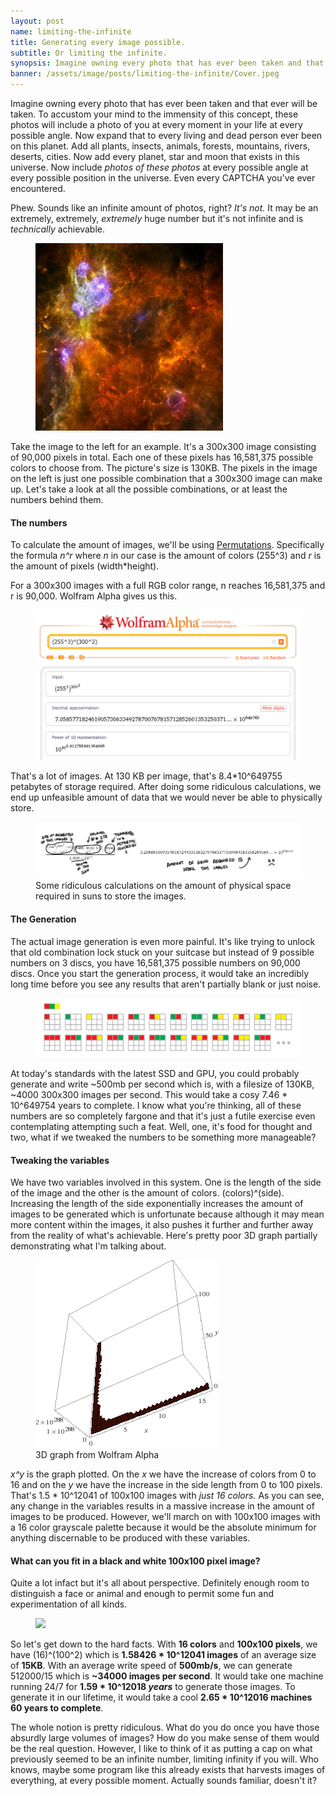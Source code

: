 ```yaml
---
layout: post
name: limiting-the-infinite
title: Generating every image possible.
subtitle: Or limiting the infinite.
synopsis: Imagine owning every photo that has ever been taken and that ever will be taken. This post analyzes that statement and produces some ridiculous notions.
banner: /assets/image/posts/limiting-the-infinite/Cover.jpeg
---
```


<section>
    <p>Imagine owning every photo that has ever been taken and that ever will be taken. To accustom your mind to the immensity of this concept, these photos will include a photo of you at every moment in your life at every possible angle. Now expand that to every living and dead person ever been on this planet. Add all plants, insects, animals, forests, mountains, rivers, deserts, cities. Now add every planet, star and moon that exists in this universe. Now include <em>photos of these photos</em> at every possible angle at every possible position in the universe. Even every CAPTCHA you've ever encountered.</p>
    <p>Phew. Sounds like an infinite amount of photos, right? <em>It's not.</em> It may be an extremely, extremely, <em>extremely</em> huge number but it's not infinite and is <em>technically</em> achievable.</p>
    <figure class="left">
        <img src="/assets/image/posts/limiting-the-infinite/0*OYbGFU7SZab5Yku4.jpeg">
    </figure>
    <p>Take the image to the left for an example. It's a 300x300 image consisting of 90,000 pixels in total. Each one of these pixels has 16,581,375 possible colors to choose from. The picture's size is 130KB. The pixels in the image on the left is just one possible combination that a 300x300 image can make up. Let's take a look at all the possible combinations, or at least the numbers behind them.</p>
</section>
<section>
    <h4>The numbers</h4>
    <p>To calculate the amount of images, we'll be using <a target="_blank" href="http://en.wikipedia.org/wiki/Permutation" rel="nofollow">Permutations</a>. Specifically the formula <em>n^r</em> where <em>n</em> in our case is the amount of colors (255^3) and <em>r</em> is the amount of pixels (width*height).</p>
    <p>For a 300x300 images with a full RGB color range, n reaches 16,581,375 and r is 90,000. Wolfram Alpha gives us this.</p>
    <figure class="center">
        <img src="/assets/image/posts/limiting-the-infinite/0*ta6E_2loXnbxDyv5.png">
    </figure>
    <p>That's a lot of images. At 130 KB per image, that's 8.4*10^649755 petabytes of storage required. After doing some ridiculous calculations, we end up unfeasible amount of data that we would never be able to physically store.</p>
    <figure class="center">
        <img src="/assets/image/posts/limiting-the-infinite/0*MDWMdMDvId46APj_.png">
        <figcaption>Some ridiculous calculations on the amount of physical space required in suns to store the images.</figcaption>
    </figure>
    <h4>The Generation</h4>
    <p>The actual image generation is even more painful. It's like trying to unlock that old combination lock stuck on your suitcase but instead of 9 possible numbers on 3 discs, you have 16,581,375 possible numbers on 90,000 discs. Once you start the generation process, it would take an incredibly long time before you see any results that aren't partially blank or just noise.</p>
    <figure>
        <img src="/assets/image/posts/limiting-the-infinite/0*UUahIdK9RLvf1yIE.jpeg">
    </figure>
    <p>At today's standards with the latest SSD and GPU, you could probably generate and write ~500mb per second which is, with a filesize of 130KB, ~4000 300x300 images per second. This would take a cosy 7.46 * 10^649754 years to complete. I know what you're thinking, all of these numbers are so completely fargone and that it's just a futile exercise even contemplating attempting such a feat. Well, one, it's food for thought and two, what if we tweaked the numbers to be something more manageable?</p>
    <h4>Tweaking the variables</h4>
    <p>We have two variables involved in this system. One is the length of the side of the image and the other is the amount of colors. (colors)^(side). Increasing the length of the side exponentially increases the amount of images to be generated which is unfortunate because although it may mean more content within the images, it also pushes it further and further away from the reality of what's achievable. Here's pretty poor 3D graph partially demonstrating what I'm talking about.</p>
    <figure class="right">
        <img src="/assets/image/posts/limiting-the-infinite/0*5pMotHiI_teDgEXq.gif">
        <figcaption>3D graph from Wolfram Alpha</figcaption>
    </figure>
    <p><em>x^y</em> is the graph plotted. On the <em>x</em> we have the increase of colors from 0 to 16 and on the <em>y</em> we have the increase in the side length from 0 to 100 pixels. That's 1.5 * 10^12041 of 100x100 images with <em>just 16 colors. </em>As you can see, any change in the variables results in a massive increase in the amount of images to be produced. However, we'll march on with 100x100 images with a 16 color grayscale palette because it would be the absolute minimum for anything discernable to be produced with these variables.</p>
    <h4>What can you fit in a black and white 100x100 pixel image?</h4>
    <p>Quite a lot infact but it's all about perspective. Definitely enough room to distinguish a face or animal and enough to permit some fun and experimentation of all kinds.</p>
    <figure>
        <img src="https://d262ilb51hltx0.cloudfront.net/max/2000/0*-J1J-g6KsoBXdTxv.png">
    </figure>
    <p>So let's get down to the hard facts. With <strong>16 colors</strong> and <strong>100x100 pixels</strong>, we have (16)^(100^2) which is <strong>1.58426 * 10^12041 images</strong> of an average size of <strong>15KB</strong>. With an average write speed of <strong>500mb/s</strong>, we can generate 512000/15 which is <strong>~34000 images per second</strong>. It would take one machine running 24/7 for <strong>1.59 * 10^12018 <em>years</em></strong> to generate those images. To generate it in our lifetime, it would take a cool <strong>2.65 * 10^12016 machines 60 years to complete</strong>.</p>
</section>
<section>
    <p>The whole notion is pretty ridiculous. What do you do once you have those absurdly large volumes of images? How do you make sense of them would be the real question. However, I like to think of it as putting a cap on what previously seemed to be an infinite number, limiting infinity if you will. Who knows, maybe some program like this already exists that harvests images of everything, at every possible moment. Actually sounds familiar, doesn&#39;t it?</p>
</section>
